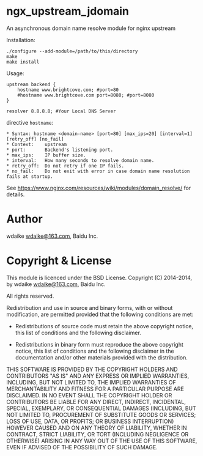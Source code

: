 ngx_upstream_jdomain
====================

An asynchronous domain name resolve module for nginx upstream

Installation:

	./configure --add-module=/path/to/this/directory
	make
	make install

Usage:

	upstream backend {                                                                              
		hostname www.brightcove.com; #port=80                                                             
		#hostname www.brightcove.com port=8080; #port=8080
	}
	
	resolver 8.8.8.8; #Your Local DNS Server
                                                                                                    
directive `hostname`: 

	* Syntax: hostname <domain-name> [port=80] [max_ips=20] [interval=1] [retry_off] [no_fail]
	* Context:    upstream                                                                          
	* port:       Backend's listening port.                                                         
	* max_ips:    IP buffer size.
	* interval:   How many seconds to resolve domain name.
	* retry_off:  Do not retry if one IP fails. 
	* no_fail:    Do not exit with error in case domain name resolution fails at startup. 

See https://www.nginx.com/resources/wiki/modules/domain_resolve/ for details.

Author
======

wdaike <wdaike@163.com>, Baidu Inc.

Copyright & License
===================

This module is licenced under the BSD License.
Copyright (C) 2014-2014, by wdaike <wdaike@163.com>, Baidu Inc.

All rights reserved.

Redistribution and use in source and binary forms, with or without modification, are permitted provided that the following conditions are met:

* Redistributions of source code must retain the above copyright notice, this list of conditions and the following disclaimer.

* Redistributions in binary form must reproduce the above copyright notice, this list of conditions and the following disclaimer in the documentation and/or other materials provided with the distribution.

THIS SOFTWARE IS PROVIDED BY THE COPYRIGHT HOLDERS AND CONTRIBUTORS "AS IS" AND ANY EXPRESS OR IMPLIED WARRANTIES, INCLUDING, BUT NOT LIMITED TO, THE IMPLIED WARRANTIES OF MERCHANTABILITY AND FITNESS FOR A PARTICULAR PURPOSE ARE DISCLAIMED. IN NO EVENT SHALL THE COPYRIGHT HOLDER OR CONTRIBUTORS BE LIABLE FOR ANY DIRECT, INDIRECT, INCIDENTAL, SPECIAL, EXEMPLARY, OR CONSEQUENTIAL DAMAGES (INCLUDING, BUT NOT LIMITED TO, PROCUREMENT OF SUBSTITUTE GOODS OR SERVICES; LOSS OF USE, DATA, OR PROFITS; OR BUSINESS INTERRUPTION) HOWEVER CAUSED AND ON ANY THEORY OF LIABILITY, WHETHER IN CONTRACT, STRICT LIABILITY, OR TORT (INCLUDING NEGLIGENCE OR OTHERWISE) ARISING IN ANY WAY OUT OF THE USE OF THIS SOFTWARE, EVEN IF ADVISED OF THE POSSIBILITY OF SUCH DAMAGE.

